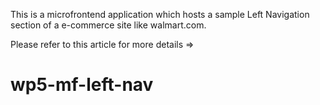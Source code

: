 This is a microfrontend application which hosts a sample Left Navigation section of a e-commerce site like walmart.com.

Please refer to this article for more details => 

# wp5-mf-left-nav
